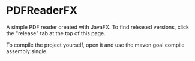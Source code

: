 # PDFReaderFX
A simple PDF reader created with JavaFX.
To find released versions, click the "release" tab at the top of this page.

To compile the project yourself, open it and use the maven goal compile assembly:single.
